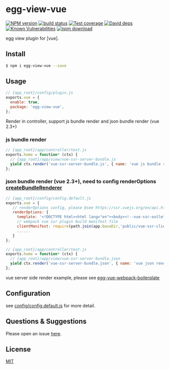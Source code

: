 # egg-view-vue

[![NPM version][npm-image]][npm-url]
[![build status][travis-image]][travis-url]
[![Test coverage][codecov-image]][codecov-url]
[![David deps][david-image]][david-url]
[![Known Vulnerabilities][snyk-image]][snyk-url]
[![npm download][download-image]][download-url]

[npm-image]: https://img.shields.io/npm/v/egg-view-vue.svg?style=flat-square
[npm-url]: https://npmjs.org/package/egg-view-vue
[travis-image]: https://img.shields.io/travis/eggjs/egg-view-vue.svg?style=flat-square
[travis-url]: https://travis-ci.org/eggjs/egg-view-vue
[codecov-image]: https://img.shields.io/codecov/c/github/eggjs/egg-view-vue.svg?style=flat-square
[codecov-url]: https://codecov.io/github/eggjs/egg-view-vue?branch=master
[david-image]: https://img.shields.io/david/eggjs/egg-view-vue.svg?style=flat-square
[david-url]: https://david-dm.org/eggjs/egg-view-vue
[snyk-image]: https://snyk.io/test/npm/egg-view-vue/badge.svg?style=flat-square
[snyk-url]: https://snyk.io/test/npm/egg-view-vue
[download-image]: https://img.shields.io/npm/dm/egg-view-vue.svg?style=flat-square
[download-url]: https://npmjs.org/package/egg-view-vue

egg view plugin for [vue].

## Install

```bash
$ npm i egg-view-vue --save
```

## Usage

```js
// {app_root}/config/plugin.js
exports.vue = {
  enable: true,
  package: 'egg-view-vue',
};
```

Render in controller, support js bundle render and json bundle render (vue 2.3+)

### js bundle render

```js
// {app_root}/app/controller/test.js
exports.home = function* (ctx) {
  // {app_root}/app/view/vue-ssr-server-bundle.js 
  yield ctx.render('vue-ssr-server-bundle.js', { name: 'vue js bundle render' });
};
```

### json bundle render (vue 2.3+), need to config renderOptions [createBundleRenderer](https://ssr.vuejs.org/en/api.html#createbundlerendererbundle-options)

```js
// {app_root}/config/config.default.js
exports.vue = {
   // renderOptions config, please @see https://ssr.vuejs.org/en/api.html#renderer-options
   renderOptions: {
     template: '<!DOCTYPE html><html lang="en"><body><!--vue-ssr-outlet--></body></html>',
     // webpack vue ssr plugin build manifest file 
     clientManifest: require(path.join(app.baseDir,'public/vue-ssr-client-manifest.json'))
     ......
   }
};
```

```js
// {app_root}/app/controller/test.js
exports.home = function* (ctx) {
  // {app_root}/app/view/vue-ssr-server-bundle.json 
  yield ctx.render('vue-ssr-server-bundle.json', { name: 'vue json render' });
};
```

vue server side render example, please see [egg-vue-webpack-boilerplate](https://github.com/hubcarl/egg-vue-webpack-boilerplate)

## Configuration

see [config/config.default.js](config/config.default.js) for more detail.

## Questions & Suggestions

Please open an issue [here](https://github.com/eggjs/egg-view-vue/issues).

## License

[MIT](LICENSE)